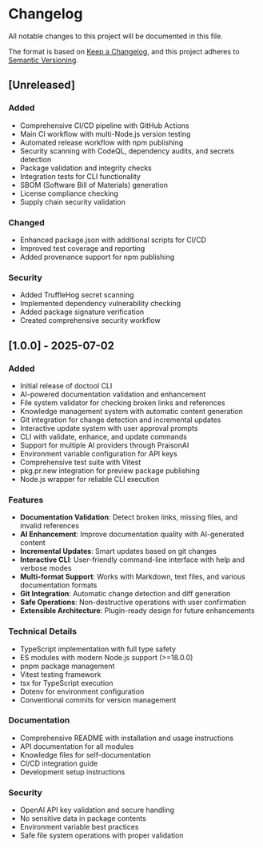 # Changelog

All notable changes to this project will be documented in this file.

The format is based on [Keep a Changelog](https://keepachangelog.com/en/1.0.0/),
and this project adheres to [Semantic Versioning](https://semver.org/spec/v2.0.0.html).

## [Unreleased]

### Added
- Comprehensive CI/CD pipeline with GitHub Actions
- Main CI workflow with multi-Node.js version testing
- Automated release workflow with npm publishing
- Security scanning with CodeQL, dependency audits, and secrets detection
- Package validation and integrity checks
- Integration tests for CLI functionality
- SBOM (Software Bill of Materials) generation
- License compliance checking
- Supply chain security validation

### Changed
- Enhanced package.json with additional scripts for CI/CD
- Improved test coverage and reporting
- Added provenance support for npm publishing

### Security
- Added TruffleHog secret scanning
- Implemented dependency vulnerability checking
- Added package signature verification
- Created comprehensive security workflow

## [1.0.0] - 2025-07-02

### Added
- Initial release of doctool CLI
- AI-powered documentation validation and enhancement
- File system validator for checking broken links and references
- Knowledge management system with automatic content generation
- Git integration for change detection and incremental updates
- Interactive update system with user approval prompts
- CLI with validate, enhance, and update commands
- Support for multiple AI providers through PraisonAI
- Environment variable configuration for API keys
- Comprehensive test suite with Vitest
- pkg.pr.new integration for preview package publishing
- Node.js wrapper for reliable CLI execution

### Features
- **Documentation Validation**: Detect broken links, missing files, and invalid references
- **AI Enhancement**: Improve documentation quality with AI-generated content
- **Incremental Updates**: Smart updates based on git changes
- **Interactive CLI**: User-friendly command-line interface with help and verbose modes
- **Multi-format Support**: Works with Markdown, text files, and various documentation formats
- **Git Integration**: Automatic change detection and diff generation
- **Safe Operations**: Non-destructive operations with user confirmation
- **Extensible Architecture**: Plugin-ready design for future enhancements

### Technical Details
- TypeScript implementation with full type safety
- ES modules with modern Node.js support (>=18.0.0)
- pnpm package management
- Vitest testing framework
- tsx for TypeScript execution
- Dotenv for environment configuration
- Conventional commits for version management

### Documentation
- Comprehensive README with installation and usage instructions
- API documentation for all modules
- Knowledge files for self-documentation
- CI/CD integration guide
- Development setup instructions

### Security
- OpenAI API key validation and secure handling
- No sensitive data in package contents
- Environment variable best practices
- Safe file system operations with proper validation
